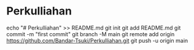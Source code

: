 # Perkulliahan
echo "# Perkulliahan" >> README.md
git init
git add README.md
git commit -m "first commit"
git branch -M main
git remote add origin https://github.com/Bandar-Tsuki/Perkulliahan.git
git push -u origin main
